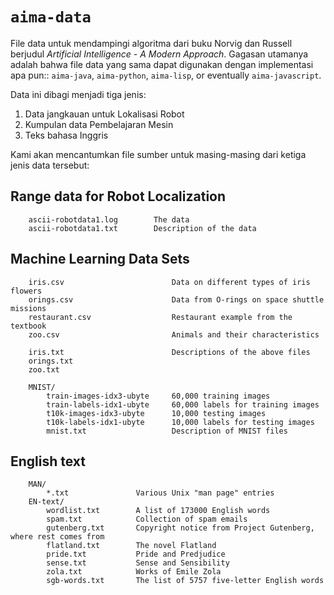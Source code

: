 # `aima-data`
File data untuk mendampingi algoritma dari buku Norvig dan Russell berjudul *Artificial Intelligence - A Modern Approach*.
Gagasan utamanya adalah bahwa file data yang sama dapat digunakan dengan implementasi apa pun:: `aima-java`, `aima-python`, `aima-lisp`, or eventually `aima-javascript`.

Data ini dibagi menjadi tiga jenis:

1. Data jangkauan untuk Lokalisasi Robot
2. Kumpulan data Pembelajaran Mesin
3. Teks bahasa Inggris

Kami akan mencantumkan file sumber untuk masing-masing dari ketiga jenis data tersebut:

## Range data for Robot Localization
```text
    ascii-robotdata1.log        The data
    ascii-robotdata1.txt        Description of the data
```

## Machine Learning Data Sets
```text
    iris.csv                        Data on different types of iris flowers
    orings.csv                      Data from O-rings on space shuttle missions
    restaurant.csv                  Restaurant example from the textbook
    zoo.csv                         Animals and their characteristics

    iris.txt                        Descriptions of the above files
    orings.txt
    zoo.txt

    MNIST/
        train-images-idx3-ubyte     60,000 training images
        train-labels-idx1-ubyte     60,000 labels for training images
        t10k-images-idx3-ubyte      10,000 testing images
        t10k-labels-idx1-ubyte      10,000 labels for testing images
        mnist.txt                   Description of MNIST files
```

## English text
```text
    MAN/
        *.txt               Various Unix "man page" entries
    EN-text/
        wordlist.txt        A list of 173000 English words
        spam.txt            Collection of spam emails
        gutenberg.txt       Copyright notice from Project Gutenberg, where rest comes from
        flatland.txt        The novel Flatland
        pride.txt           Pride and Predjudice
        sense.txt           Sense and Sensibility
        zola.txt            Works of Emile Zola
        sgb-words.txt       The list of 5757 five-letter English words
```
